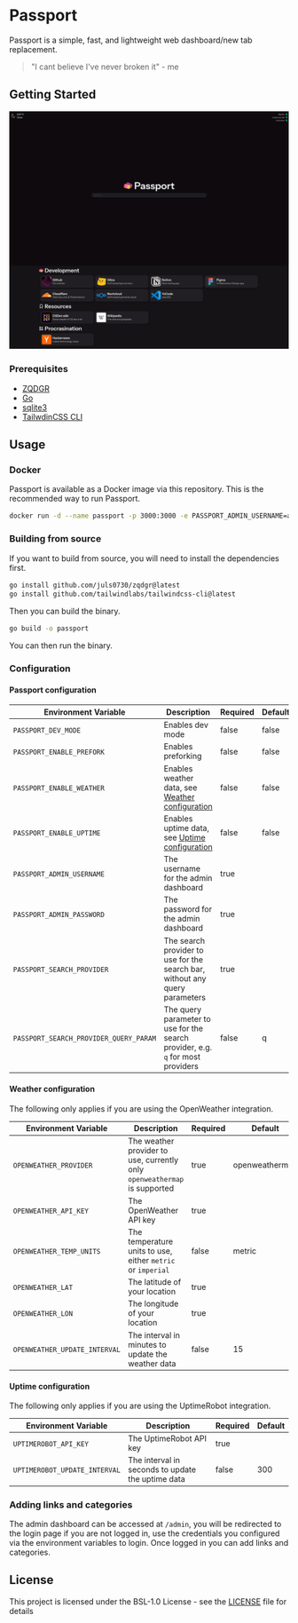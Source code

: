 # Passport

Passport is a simple, fast, and lightweight web dashboard/new tab replacement.

> "I cant believe I've never broken it" - me

## Getting Started

![Screenshot of Passport](/screenshot.png)

### Prerequisites

- [ZQDGR](https://github.com/juls0730/zqdgr)
- [Go](https://go.dev/doc/install)
- [sqlite3](https://www.sqlite.org/download.html)
- [TailwdinCSS CLI](https://github.com/tailwindlabs/tailwindcss/releases/latest)

## Usage

### Docker

Passport is available as a Docker image via this repository. This is the recommended way to run Passport.

```bash
docker run -d --name passport -p 3000:3000 -e PASSPORT_ADMIN_USERNAME=admin -e PASSPORT_ADMIN_PASSWORD=password ghcr.io/juls0730/passport:latest
```

### Building from source

If you want to build from source, you will need to install the dependencies first.

```bash
go install github.com/juls0730/zqdgr@latest
go install github.com/tailwindlabs/tailwindcss-cli@latest
```

Then you can build the binary.

```bash
go build -o passport
```

You can then run the binary.

### Configuration

#### Passport configuration

| Environment Variable                   | Description                                                                     | Required | Default |
| -------------------------------------- | ------------------------------------------------------------------------------- | -------- | ------- |
| `PASSPORT_DEV_MODE`                    | Enables dev mode                                                                | false    | false   |
| `PASSPORT_ENABLE_PREFORK`              | Enables preforking                                                              | false    | false   |
| `PASSPORT_ENABLE_WEATHER`              | Enables weather data, see [Weather configuration](#weather-configuration)       | false    | false   |
| `PASSPORT_ENABLE_UPTIME`               | Enables uptime data, see [Uptime configuration](#uptime-configuration)          | false    | false   |
| `PASSPORT_ADMIN_USERNAME`              | The username for the admin dashboard                                            | true     |
| `PASSPORT_ADMIN_PASSWORD`              | The password for the admin dashboard                                            | true     |
| `PASSPORT_SEARCH_PROVIDER`             | The search provider to use for the search bar, without any query parameters     | true     |
| `PASSPORT_SEARCH_PROVIDER_QUERY_PARAM` | The query parameter to use for the search provider, e.g. `q` for most providers | false    | q       |

#### Weather configuration

The following only applies if you are using the OpenWeather integration.

| Environment Variable          | Description                                                               | Required | Default        |
| ----------------------------- | ------------------------------------------------------------------------- | -------- | -------------- |
| `OPENWEATHER_PROVIDER`        | The weather provider to use, currently only `openweathermap` is supported | true     | openweathermap |
| `OPENWEATHER_API_KEY`         | The OpenWeather API key                                                   | true     |                |
| `OPENWEATHER_TEMP_UNITS`      | The temperature units to use, either `metric` or `imperial`               | false    | metric         |
| `OPENWEATHER_LAT`             | The latitude of your location                                             | true     |                |
| `OPENWEATHER_LON`             | The longitude of your location                                            | true     |                |
| `OPENWEATHER_UPDATE_INTERVAL` | The interval in minutes to update the weather data                        | false    | 15             |

#### Uptime configuration

The following only applies if you are using the UptimeRobot integration.

| Environment Variable          | Description                                       | Required | Default |
| ----------------------------- | ------------------------------------------------- | -------- | ------- |
| `UPTIMEROBOT_API_KEY`         | The UptimeRobot API key                           | true     |         |
| `UPTIMEROBOT_UPDATE_INTERVAL` | The interval in seconds to update the uptime data | false    | 300     |

### Adding links and categories

The admin dashboard can be accessed at `/admin`, you will be redirected to the login page if you are not logged in, use
the credentials you configured via the environment variables to login. Once logged in you can add links and categories.

## License

This project is licensed under the BSL-1.0 License - see the [LICENSE](LICENSE) file for details
